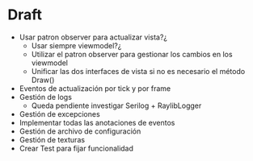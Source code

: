 # Draft

- Usar patron observer para actualizar vista?¿
  - Usar siempre viewmodel?¿
  - Utilizar el patron observer para gestionar los cambios en los viewmodel
  - Unificar las dos interfaces de vista si no es necesario el método Draw()
- Eventos de actualización por tick y por frame
- Gestión de logs
  - Queda pendiente investigar Serilog + RaylibLogger
- Gestión de excepciones
- Implementar todas las anotaciones de eventos
- Gestión de archivo de configuración
- Gestión de texturas
- Crear Test para fijar funcionalidad
